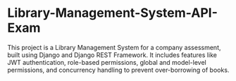# Library-Management-System-API-Exam
This project is a Library Management System for a company assessment, built using Django and Django REST Framework. It includes features like JWT authentication, role-based permissions, global and model-level permissions, and concurrency handling to prevent over-borrowing of books.
